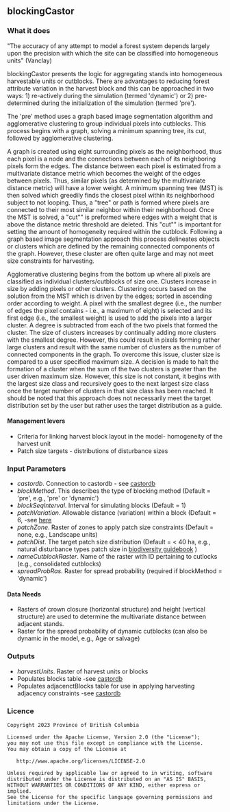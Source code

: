 ## blockingCastor

### What it does

"The accuracy of any attempt to model a forest system depends largely upon the precision with which the site can be classified into homogeneous units" (Vanclay)

blockingCastor presents the logic for aggregating stands into homogeneous harvestable units or cutblocks. There are advantages to reducing forest attribute variation in the harvest block and this can be approached in two ways: 1) re-actively during the simulation (termed 'dynamic') or 2) pre-determined during the initialization of the simulation (termed 'pre'). 

The 'pre' method uses a graph based image segmentation algorithm and agglomerative clustering to group individual pixels into cutblocks. This process begins with a graph, solving a minimum spanning tree, its cut, followed by agglomerative clustering. 

A graph is created using eight surrounding pixels as the neighborhood, thus each pixel is a node and the connections between each of its neighboring pixels form the edges. The distance between each pixel is estimated from a multivariate distance metric which becomes the weight of the edges between pixels. Thus, similar pixels (as determined by the multivariate distance metric) will have a lower weight. A minimum spanning tree (MST) is then solved which greedily finds the closest pixel within its neighborhood subject to not looping. Thus, a "tree" or path is formed where pixels are connected to their most similar neighbor within their neighborhood. Once the MST is solved, a "cut"" is preformed where edges with a weight that is above the distance metric threshold are deleted. This "cut"" is important for setting the amount of homogeneity required within the cutblock. Following a graph based image segmentation approach this process delineates objects or clusters which are defined by the remaining connected components of the graph. However, these cluster are often quite large and may not meet size constraints for harvesting.

Agglomerative clustering begins from the bottom up where all pixels are classified as individual clusters/cutblocks of size one. Clusters increase in size by adding pixels or other clusters. Clustering occurs based on the solution from the MST which is driven by the edges; sorted in ascending order according to weight. A pixel with the smallest degree (i.e., the number of edges the pixel contains - i.e., a maximum of eight) is selected and its first edge (i.e., the smallest weight) is used to add the pixels into a larger cluster. A degree is subtracted from each of the two pixels that formed the cluster. The size of clusters increases by continually adding more clusters with the smallest degree. However, this could result in pixels forming rather large clusters and result with the same number of clusters as the number of connected components in the graph. To overcome this issue, cluster size is compared to a user specified maximum size. A decision is made to halt the formation of a cluster when the sum of the two clusters is greater than the user driven maximum size. However, this size is not constant, it begins with the largest size class and recursively goes to the next largest size class once the target number of clusters in that size class has been reached. It should be noted that this approach does not necessarily meet the target distribution set by the user but rather uses the target distribution as a guide. 

#### Management levers

* Criteria for linking harvest block layout in the model- homogeneity of the harvest unit
* Patch size targets - distributions of disturbance sizes

### Input Parameters

* *castordb*. Connection to castordb - see [castordb](https://github.com/bcgov/castor/tree/master/R/SpaDES-modules/dataCastor)
* *blockMethod*. This describes the type of blocking method (Default = 'pre', e.g., 'pre' or 'dynamic')
* *blockSeqInterval*. Interval for simulating blocks (Default = 1)
* *patchVariation*. Allowable distance (variation) within a block (Default = 6, -see [here](https://github.com/bcgov/castor/blob/master/reports/harvest/draft-CLUS-blocking.md)
* *patchZone*. Raster of zones to apply patch size constraints (Default = none, e.g., Landscape units)
* *patchDist*. The target patch size distribution (Default = < 40 ha, e.g., natural disturbance types patch size in [biodiversity guidebook](https://www.for.gov.bc.ca/hfd/library/documents/bib19715.pdf) )
* *nameCutblockRaster*. Name of the raster with ID pertaining to cutlocks (e.g., consolidated cutblocks)
* *spreadProbRas*. Raster for spread probability (required if blockMethod = 'dynamic')

#### Data Needs

* Rasters of crown closure (horizontal structure) and height (vertical structure) are used to determine the multivariate distance between adjacent stands.
* Raster for the spread probability of dynamic cutblocks (can also be dynamic in the model, e.g., Age or salvage)

### Outputs

* *harvestUnits*. Raster of harvest units or blocks 
* Populates blocks table -see [castordb](https://github.com/bcgov/castor/tree/master/R/SpaDES-modules/dataCastor)
* Populates adjacenctBlocks table for use in applying harvesting adjacency constraints -see [castordb](https://github.com/bcgov/castor/tree/master/R/SpaDES-modules/dataCastor)

### Licence

    Copyright 2023 Province of British Columbia

    Licensed under the Apache License, Version 2.0 (the "License");
    you may not use this file except in compliance with the License.
    You may obtain a copy of the License at

       http://www.apache.org/licenses/LICENSE-2.0

    Unless required by applicable law or agreed to in writing, software
    distributed under the License is distributed on an "AS IS" BASIS,
    WITHOUT WARRANTIES OR CONDITIONS OF ANY KIND, either express or implied.
    See the License for the specific language governing permissions and
    limitations under the License.